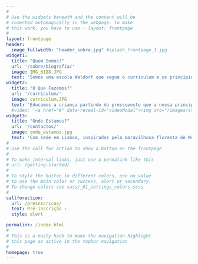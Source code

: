 ```yaml
---
#
# Use the widgets beneath and the content will be
# inserted automagically in the webpage. To make
# this work, you have to use › layout: frontpage
#
layout: frontpage
header:
  image_fullwidth: "header_sobre.jpg" #splash_frontpage_3.jpg
widget1:
  title: "Quem Somos?"
  url: '/sobre/biografia/'
  image: IMG_6188.JPG
  text: 'Somos uma escola Waldorf que segue o curriculum e os princípios da pedagogia de Rudolf Steiner e da Antroposofia. Recebemos crianças desde o jardim de infância (a partir dos 3 anos de idade) até à 6ªclasse.'
widget2:
  title: "O Que Fazemos?"
  url: '/curriculum/'
  image: curriculum.JPG
  text: 'Educamos a criança partindo do pressuposto que a nossa principal tarefa é descobrir a intenção e a aptidão individual de cada ser humano que nos chega. Caminhando com a criança e ajudando na transformação dos obstáculos e desafios trabalhamos juntos para um futuro em que cada um possa agir de modo livre e consciente no mundo.'
  #video: '<a href="#" data-reveal-id="videoModal"><img src="/images/start-video-prep-for-life.JPG" width="302" height="182" alt=""/></a>'
widget3:
  title: "Onde Estamos?"
  url: '/contactos/'
  image: onde_estamos.jpg
  text: 'Com sede em Lisboa, inspirados pela maravilhosa floresta de Monsanto que nos envolve e sustenta, temos também um polo em Sesimbra.'
#
# Use the call for action to show a button on the frontpage
#
# To make internal links, just use a permalink like this
# url: /getting-started/
#
# To style the button in different colors, use no value
# to use the main color or success, alert or secondary.
# To change colors see sass/_01_settings_colors.scss
#
callforaction:
  url: /preinscricao/
  text: Pré-inscrição ›
  style: alert

permalink: /index.html
#
# This is a nasty hack to make the navigation highlight
# this page as active in the topbar navigation
#
homepage: true
---
```

